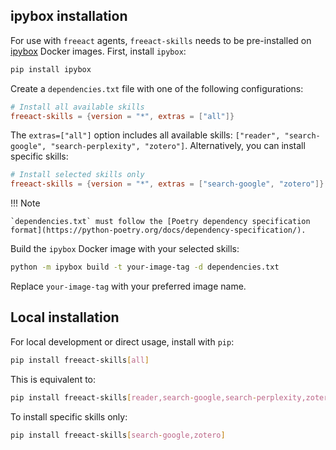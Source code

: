 ## ipybox installation

For use with `freeact` agents, `freeact-skills` needs to be pre-installed on [ipybox](https://gradion-ai.github.io/ipybox) Docker images. First, install `ipybox`:

```bash
pip install ipybox
```

Create a `dependencies.txt` file with one of the following configurations:

```toml title="dependencies.txt"
# Install all available skills
freeact-skills = {version = "*", extras = ["all"]}
```

The `extras=["all"]` option includes all available skills: `["reader", "search-google", "search-perplexity", "zotero"]`. Alternatively, you can install specific skills:

```toml title="dependencies.txt"
# Install selected skills only
freeact-skills = {version = "*", extras = ["search-google", "zotero"]}
```

!!! Note

    `dependencies.txt` must follow the [Poetry dependency specification format](https://python-poetry.org/docs/dependency-specification/).

Build the `ipybox` Docker image with your selected skills:

```bash
python -m ipybox build -t your-image-tag -d dependencies.txt
```

Replace `your-image-tag` with your preferred image name.

## Local installation

For local development or direct usage, install with `pip`:

```bash
pip install freeact-skills[all]
```

This is equivalent to:

```bash
pip install freeact-skills[reader,search-google,search-perplexity,zotero]
```

To install specific skills only:

```bash
pip install freeact-skills[search-google,zotero]
```
